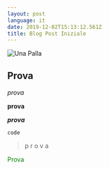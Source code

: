 ```yaml
---
layout: post
language: it
date: 2019-12-02T15:13:12.561Z
title: Blog Post Iniziale
---
```

![Una Palla](/assets/ball.jpg)

## Prova

_prova_

**prova**

_**prova**_

`code`

> p
> r
> o
> v
> a

<p style="color:green">Prova</p>
